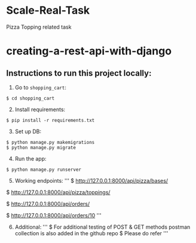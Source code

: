 # Scale-Real-Task
Pizza Topping related task

# creating-a-rest-api-with-django

## Instructions to run this project locally:  
  
1. Go to `shopping_cart`:    
  
```console   
$ cd shopping_cart   
```   
    
2. Install requirements:  
  
```console  
$ pip install -r requirements.txt  
```  
  
3. Set up DB:   
   
```console  
$ python manage.py makemigrations   
$ python manage.py migrate   
```  
   
4. Run the app:   
  
```console   
$ python manage.py runserver  
```   

5. Working endpoints:
'''
$ http://127.0.0.1:8000/api/pizza/bases/

$ http://127.0.0.1:8000/api/pizza/toppings/

$ http://127.0.0.1:8000/api/orders/

$ http://127.0.0.1:8000/api/orders/10
'''

6. Additional:
'''
$ For additional testing of POST & GET methods postman collection is also added in the github repo
$ Please do refer
'''
